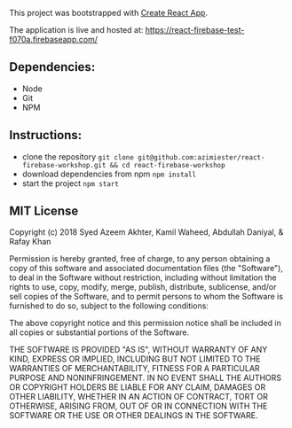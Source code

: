 This project was bootstrapped with [Create React App](https://github.com/facebookincubator/create-react-app).

The application is live and hosted at:
https://react-firebase-test-f070a.firebaseapp.com/

## Dependencies:
* Node
* Git
* NPM

## Instructions:
* clone the repository `git clone git@github.com:azimiester/react-firebase-workshop.git && cd react-firebase-workshop`
* download dependencies from npm `npm install`
* start the project `npm start`

## MIT License

Copyright (c) 2018 Syed Azeem Akhter, Kamil Waheed, Abdullah Daniyal, & Rafay Khan

Permission is hereby granted, free of charge, to any person obtaining a copy of this software and associated documentation files (the "Software"), to deal in the Software without restriction, including without limitation the rights to use, copy, modify, merge, publish, distribute, sublicense, and/or sell copies of the Software, and to permit persons to whom the Software is furnished to do so, subject to the following conditions:

The above copyright notice and this permission notice shall be included in all copies or substantial portions of the Software.

THE SOFTWARE IS PROVIDED "AS IS", WITHOUT WARRANTY OF ANY KIND, EXPRESS OR IMPLIED, INCLUDING BUT NOT LIMITED TO THE WARRANTIES OF MERCHANTABILITY, FITNESS FOR A PARTICULAR PURPOSE AND NONINFRINGEMENT. IN NO EVENT SHALL THE AUTHORS OR COPYRIGHT HOLDERS BE LIABLE FOR ANY CLAIM, DAMAGES OR OTHER LIABILITY, WHETHER IN AN ACTION OF CONTRACT, TORT OR OTHERWISE, ARISING FROM, OUT OF OR IN CONNECTION WITH THE SOFTWARE OR THE USE OR OTHER DEALINGS IN THE SOFTWARE.
